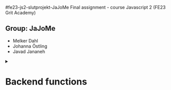 #fe23-js2-slutprojekt-JaJoMe
Final assignment - course Javascript 2 (FE23 Grit Academy)

## Group: JaJoMe

- Melker Dahl
- Johanna Östling
- Javad Jananeh
<details>
<summary><h1>Backend functions</h1></summary>

<details><summary>
    <h3>functions found in handledatabase.ts</h3>
</summary>

#### readDatabase()

> Reads db.json and returns the object

#### writeDatabase()

> Rewrites db.json with new additions to the users array

</details>
<details>
    
    <summary>
        <h3>functions found in users.ts</h3>
    </summary>
    
    #### getUsers()
    
    > Uses readDatabase() and returns the users array in db.json
    
    #### getUsersWithoutPassword
    
    > Same as getUsers() but without the user.password property
    
    #### getUser(id)
    
    > Returns a single user by using find() to match the user.id provided in the paramater
    
    #### logIn(userName, userPassword)
    
    > Loops over getUsers() and returns a single userWithoutPassword if user.name and user.password matches the parameters
    >
    > **json format for this is:**_{"name": "username","password":"password"}_
    
    #### getUserData(userId,dataType)
    
    > Uses getUser(userId) and returns either the user.comments array or the user.posts array depending on the dataType paramater (either "comments" or "posts")
    >
    > **json format for this is:**_{"userId": "user.id","dataType":"comments"|"posts"}_
    
    #### addUser(user)
    
    > Creates a new user and adds it to the users array if the user.name is unique. user.id is randomly generated with crypto.randomUUID(). returns the user excluding the password
    >
    > **json format for this is:**_{"name":"name","password":"password","image":"src for img"}_
    
    #### deleteUser(id)
    
    > Deletes the user whose user.id matches the id provided in the paramater
</details>

<details>
    <summary>
        <h3>functions found in posts.ts</h3>
    </summary>
    
    #### getPost(userId,postId)
    
    > Uses getUser(userid) and returns the post if post.id matches the postId provided in the paramater
    >
    > **json format for this is:**_{"userId":"user.id","postId":"user.posts.postId"}_
    
    #### getCategory(category)
    
    > Returns an array with all posts that matches post.category to the category provided in the paramater
    >
    > **json format for this is:**_{"category":"League of Legends" | "Bloodborne" | "Palworld"}_
    
    #### addPost(userId, post)
    
    > Creates a new post object and pushes it into user.posts array in the user whose user.id matches the userId provided in the paramater
    >
    > **json format for this is:**_{ "title": "post title","bread": "post content","category":"League of Legends" | "Bloodborne" | "Palworld", "comments":[]}_
    
    #### deletePost(userId, postId)
    
    > Deletes a post object if the user.id and posts.postId matches the userId and postId provided in the paramaters
    >
    > **json format for this is:**_{"userId":"user.id","postId":"user.posts.postId"}_
</details>
<details>
    
    <summary>
        <h3>functions found in comments.ts</h3>
    </summary>
    
    #### addComment(userId,postId,commentText)
    
    > Creates a new comment and pushes it into the posts.post.comments array as well as the user.comments array of the user who made the request.
    >
    > **json format for this is:**_{"userId":"user.id","postId":"user.posts.postId","commentText":"the comment"}_
    
    #### deleteComment(commentId)
    
    > Deletes the comment that matches the user.comments.commentId with the commentId provided in the paramater.
    >
    > **json format for this is:**_{"commentId":"user.comments.comment.commentId"}_
</details>

</details>
